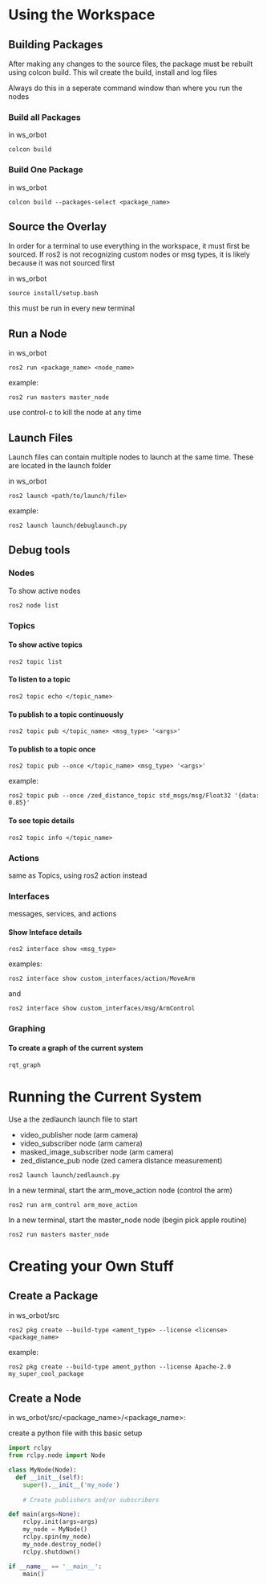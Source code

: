# Using the Workspace
## Building Packages

After making any changes to the source files, the package must be rebuilt using colcon build. This wil create the build, install and log files

Always do this in a seperate command window than where you run the nodes

### Build all Packages

in ws_orbot
```console
colcon build
```
### Build One Package

in ws_orbot
```console
colcon build --packages-select <package_name>
```

## Source the Overlay

In order for a terminal to use everything in the workspace, it must first be sourced. If ros2 is not recognizing custom nodes or msg types, it is likely because it was not sourced first

in ws_orbot
```console
source install/setup.bash
```

this must be run in every new terminal

## Run a Node

in ws_orbot
```console
ros2 run <package_name> <node_name>
```
example:
```console
ros2 run masters master_node
```

use control-c to kill the node at any time

## Launch Files
Launch files can contain multiple nodes to launch at the same time.
These are located in the launch folder

in ws_orbot
```console
ros2 launch <path/to/launch/file>
```
example:
```console
ros2 launch launch/debuglaunch.py
```

## Debug tools
### Nodes
To show active nodes
```console
ros2 node list
```
### Topics
#### To show active topics
```console
ros2 topic list
```

#### To listen to a topic

```console
ros2 topic echo </topic_name>
```

#### To publish to a topic continuously

```console
ros2 topic pub </topic_name> <msg_type> '<args>'
```

#### To publish to a topic once

```console
ros2 topic pub --once </topic_name> <msg_type> '<args>'
```
example:
```console
ros2 topic pub --once /zed_distance_topic std_msgs/msg/Float32 '{data: 0.85}'
```

#### To see topic details

```console
ros2 topic info </topic_name>
```

### Actions

same as Topics, using ros2 action instead

### Interfaces

messages, services, and actions

#### Show Inteface details

```console
ros2 interface show <msg_type>
``` 
examples:
```console
ros2 interface show custom_interfaces/action/MoveArm
```
and
```console
ros2 interface show custom_interfaces/msg/ArmControl
```

### Graphing
#### To create a graph of the current system
```console
rqt_graph
```

# Running the Current System

Use a the zedlaunch launch file to start
- video_publisher node (arm camera)
- video_subscriber node (arm camera)
- masked_image_subscriber node (arm camera)
- zed_distance_pub node (zed camera distance measurement)
```console
ros2 launch launch/zedlaunch.py
```

In a new terminal, start the arm_move_action node (control the arm)
```console
ros2 run arm_control arm_move_action
```

In a new terminal, start the master_node node (begin pick apple routine)
```console
ros2 run masters master_node
```


# Creating your Own Stuff

## Create a Package
in ws_orbot/src
```console
ros2 pkg create --build-type <ament_type> --license <license> <package_name>
```
example:
```console
ros2 pkg create --build-type ament_python --license Apache-2.0 my_super_cool_package
```

## Create a Node
in ws_orbot/src/<package_name>/<package_name>:

create a python file with this basic setup
```python
import rclpy
from rclpy.node import Node

class MyNode(Node):
  def __init__(self):
    super().__init__('my_node')
    
    # Create publishers and/or subscribers

def main(args=None):
    rclpy.init(args=args)
    my_node = MyNode()
    rclpy.spin(my_node)
    my_node.destroy_node()
    rclpy.shutdown()

if __name__ == '__main__':
    main()

```

